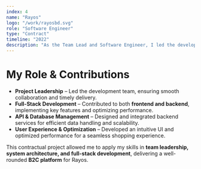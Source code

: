 ```yaml
---
index: 4
name: "Rayos"
logo: "/work/rayosbd.svg"
role: "Software Engineer"
type: "Contract"
timeline: "2022"
description: "As the Team Lead and Software Engineer, I led the development of Rayos, a B2C platform designed to enhance online shopping experiences. My team and I built a scalable and efficient system, ensuring a seamless user journey from browsing to checkout."
---
```


# My Role & Contributions

- **Project Leadership** – Led the development team, ensuring smooth collaboration and timely delivery.
- **Full-Stack Development** – Contributed to both **frontend and backend**, implementing key features and optimizing performance.
- **API & Database Management** – Designed and integrated backend services for efficient data handling and scalability.
- **User Experience & Optimization** – Developed an intuitive UI and optimized performance for a seamless shopping experience.

This contractual project allowed me to apply my skills in **team leadership, system architecture, and full-stack development**, delivering a well-rounded **B2C platform** for Rayos.
